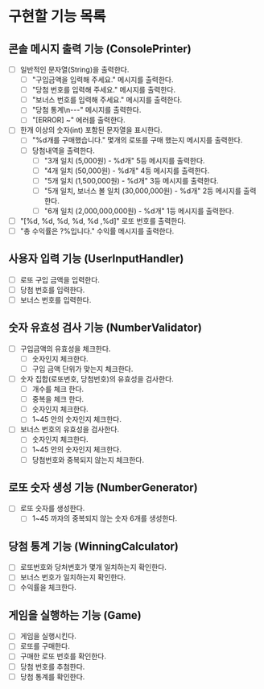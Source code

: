 # 구현할 기능 목록

## 콘솔 메시지 출력 기능 (ConsolePrinter)
- [ ] 일반적인 문자열(String)을 출력한다.
    - [ ] "구입금액을 입력해 주세요." 메시지를 출력한다.
    - [ ] "당첨 번호를 입력해 주세요." 메시지를 출력한다.
    - [ ] "보너스 번호를 입력해 주세요." 메시지를 출력한다.
    - [ ] "당첨 통계\n---" 메시지를 출력한다.
    - [ ] "[ERROR] ~" 에러를 출력한다.

- [ ] 한개 이상의 숫자(int) 포함된 문자열을 표시한다.
    - [ ] "%d개를 구매했습니다." 몇개의 로또를 구매 했는지 메시지를 출력한다.
    - [ ] 당첨내역을 출력한다.
        - [ ] "3개 일치 (5,000원) - %d개" 5등 메시지를 출력한다.
        - [ ] "4개 일치 (50,000원) - %d개" 4등 메시지를 출력한다.
        - [ ] "5개 일치 (1,500,000원) - %d개" 3등 메시지를 출력한다.
        - [ ] "5개 일치, 보너스 볼 일치 (30,000,000원) - %d개" 2등 메시지를 출력한다.
        - [ ] "6개 일치 (2,000,000,000원) - %d개" 1등 메시지를 출력한다.

- [ ] "[%d, %d, %d, %d, %d ,%d]" 로또 번호를 출력한다.
- [ ] "총 수익률은 ?%입니다." 수익률 메시지를 출력한다.

## 사용자 입력 기능 (UserInputHandler)
- [ ] 로또 구입 금액을 입력한다.
- [ ] 당첨 번호를 입력한다.
- [ ] 보너스 번호를 입력한다.

## 숫자 유효성 검사 기능 (NumberValidator)
- [ ] 구입금액의 유효성을 체크한다.
    - [ ] 숫자인지 체크한다.
    - [ ] 구입 금액 단위가 맞는지 체크한다.
- [ ] 숫자 집합(로또번호, 당첨번호)의 유효성을 검사한다.
    - [ ] 개수를 체크 한다.
    - [ ] 중복을 체크 한다.
    - [ ] 숫자인지 체크한다.
    - [ ] 1~45 안의 숫자인지 체크한다.
- [ ] 보너스 번호의 유효성을 검사한다.
    - [ ] 숫자인지 체크한다.
    - [ ] 1~45 안의 숫자인지 체크한다.
    - [ ] 당첨번호와 중복되지 않는지 체크한다.

## 로또 숫자 생성 기능 (NumberGenerator)
- [ ] 로또 숫자를 생성한다.
    - [ ] 1~45 까자의 중복되지 않는 숫자 6개를 생성한다.

## 당첨 통계 기능 (WinningCalculator)
- [ ] 로또번호와 당처번호가 몇개 일치하는지 확인한다.
- [ ] 보너스 번호가 일치하는지 확인한다.
- [ ] 수익률을 체크한다.

## 게임을 실행하는 기능 (Game)
- [ ] 게임을 실행시킨다.
- [ ] 로또를 구매한다.
- [ ] 구매한 로또 번호를 확인한다.
- [ ] 당첨 번호를 추첨한다.
- [ ] 당첨 통계를 확인한다.